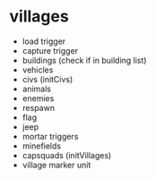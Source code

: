# villages
* load trigger
* capture trigger
* buildings (check if in building list)
* vehicles
* civs (initCivs)
* animals
* enemies
* respawn 
* flag
* jeep
* mortar triggers
* minefields
* capsquads (initVillages)
* village marker unit
